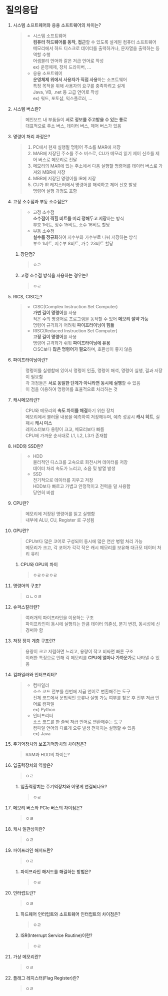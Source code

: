 # 질의응답

1. 시스템 소프트웨어와 응용 소프트웨어의 차이는?

   > - 시스템 소프트웨어  
       **컴퓨터 하드웨어를 동작, 접근**할 수 있도록 설계된 컴퓨터 소프트웨어  
       메모리에서 하드 디스크로 데이터를 출력하거나, 문자열을 출력하는 등 역할 수행  
       어셈블리 언어와 같은 저급 언어로 작성  
       ex) 운영체제, 장치 드라이버, ...
   > - 응용 소프트웨어  
       **운영체제 위에서 사용자가 직접 사용**하는 소프트웨어  
       특정 목적을 위해 사용자의 요구를 충족하려고 설계  
       Java, VB, .net 등 고급 언어로 작성  
       ex) 워드, 포토샵, 익스플로러, ...

2. 시스템 버스란?
   > 메인보드 내 부품들이 **서로 정보를 주고받을 수 있는 통로**  
   > 대표적으로 주소 버스, 데이터 버스, 제어 버스가 있음

3. 명령어 처리 과정은?
   > 1. PC에서 현재 실행될 명령어 주소를 MAR에 저장
   > 2. MAR에 저장된 주소를 주소 버스로, CU가 메모리 읽기 제어 신호를 제어 버스로 메모리로 전달
   > 3. 메모리의 MAR에 있는 주소에서 다음 실행할 명령어를 데이터 버스로 가져와 MBR에 저장
   > 4. MBR에 저장된 명령어를 IR에 저장
   > 5. CU가 IR 레지스터에서 명령어를 해석하고 제어 신호 발생  
        명령어 실행 과정도 포함

4. 고정 소수점과 부동 소수점은?
   > - 고정 소수점  
       **소수점이 찍힐 비트를 미리 정해두고 저장**하는 방식  
       부호 1비트, 정수 15비트, 소수 16비트 할당
   > - 부동 소수점  
       **실수를 정규화**하여 지수부와 가수부로 나눠 저장하는 방식  
       부호 1비트, 지수부 8비트, 가수 23비트 할당

    1. 장단점?
       > ㅇㄹ
    2. 고정 소수점 방식을 사용하는 경우는?
       > ㅇㄹ

5. RICS, CISC는?
   > - CISC(Complex Instruction Set Computer)  
       **가변 길이 명령어**를 사용  
       적은 수의 명령어로 프로그램을 동작할 수 있어 **메모리 절약 가능**  
       명령어 규격화가 어려워 **파이프라이닝이 힘듦**
   > - RISC(Reduced Instruction Set Computer)  
       **고정 길이 명령어**를 사용  
       명령어 규격화가 쉬워 **파이프라이닝에 유용**  
       CISC보다 **많은 명령어가 필요**하며, 호환성이 좋지 않음

6. 파이프라이닝이란?
   > 명령어를 실행함에 있어서 명령어 인출, 명령어 해석, 명령어 실행, 결과 저장이 필요함  
   각 과정들은 **서로 동일한 단계가 아니라면 동시에 실행**할 수 있음  
   이 점을 이용하여 명령어를 효율적으로 처리하는 것

7. 캐시메모리란?
   > CPU와 메모리의 **속도 차이를 해결**하기 위한 장치  
   메모리에서 불러올 내용을 예측하여 저장해두며, 예측 성공시 **캐시 히트**, 실패시 **캐시 미스**  
   레지스터보다 용량이 크고, 메모리보다 빠름  
   CPU에 가까운 순서대로 L1, L2, L3가 존재함

8. HDD와 SSD란?
   > - HDD  
       물리적인 디스크를 고속으로 회전시켜 데이터를 저장  
       데이터 처리 속도가 느리고, 소음 및 발열 발생
   > - SSD  
       전기적으로 데이터를 지우고 저장  
       HDD보다 빠르고 가볍고 안정적이고 전력을 덜 사용함  
       당연히 비쌈

9. CPU란?
   > 메모리에 저장된 명령어를 읽고 실행함  
   내부에 ALU, CU, Register 로 구성됨

10. GPU란?
    > CPU보다 많은 코어로 구성되어 동시에 많은 연산 병렬 처리 가능  
    메모리가 크고, 각 코어가 각각 작은 캐시 메모리를 보유해 대규모 데이터 처리 유리

    1. CPU와 GPU의 차이
       > ㅇㄹㅇㄹㅇㄹ

11. 명령어의 구조?
    > ㅁㄴㅇㄹ

12. 슈퍼스칼라란?
    > 여러개의 파이프라인을 이용하는 구조  
    파이프라인이 동시에 실행되는 만큼 데이터 의존성, 분기 변경, 동시성에 신경써야 함

13. 저장 장치 계층 구조란?
    > 용량이 크고 저렴하면 느리고, 용량이 작고 비싸면 빠른 구조  
    이러한 특징으로 인해 각 메모리를 **CPU에 얼마나 가까운가**로 나타낼 수 있음

14. 컴파일러와 인터프리터?
    > - 컴파일러  
        소스 코드 전부를 한번에 저급 언어로 변환해주는 도구  
        전체 코드에서 문법적인 오류나 실행 가능 여부를 찾은 후 전부 저급 언어로 컴파일  
        ex) Python
    > - 인터프리터  
        소스 코드를 한 줄씩 저급 언어로 변환해주는 도구  
        컴파일 언어와 다르게 오류 발생 전까지는 실행할 수 있음  
        ex) Java

15. 주기억장치와 보조기억장치의 차이점은?
    > RAM과 HDD의 차이는?

16. 입출력장치의 역할은?
    > ㅇㄹ

    1. 입출력장치는 주기억장치와 어떻게 연결되나요?
       > ㅇㄹ
17. 메모리 버스와 PCIe 버스의 차이점은?
    > ㅇㄹ

18. 캐시 일관성이란?
    > ㅇㄹ

19. 파이프라인 해저드란?
    > ㅇㄹ

    1. 파이프라인 해저드를 해결하는 방법은?
       > ㅇㄹ

20. 인터럽트란?
    > ㅇㄹ

    1. 하드웨어 인터럽트와 소프트웨어 인터럽트의 차이점은?
       > ㅇㄹ
    2. ISR(Interrupt Service Routine)이란?
       > ㅇㄹ

21. 가상 메모리란?
    > ㅇㄹ

22. 플래그 레지스터(Flag Register)란?
    > ㅇㄹ